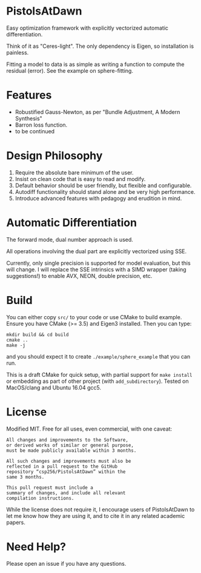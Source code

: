 # PistolsAtDawn

Easy optimization framework with explicitly vectorized automatic differentiation. 

Think of it as "Ceres-light". The only dependency is Eigen, so installation is painless.

Fitting a model to data is as simple as writing a function to compute the residual (error). See the example on sphere-fitting.

# Features

* Robustified Gauss-Newton, as per "Bundle Adjustment, A Modern Synthesis"
* Barron loss function.
* to be continued

# Design Philosophy

1. Require the absolute bare minimum of the user.
2. Insist on clean code that is easy to read and modify.
3. Default behavior should be user friendly, but flexible and configurable.
4. Autodiff functionality should stand alone and be very high performance.
5. Introduce advanced features with pedagogy and erudition in mind.

# Automatic Differentiation

The forward mode, dual number approach is used. 

All operations involving the dual part are explicitly vectorized using SSE. 

Currently, only single precision is supported for model evaluation, but this will change. I will replace the SSE intrinsics with a SIMD wrapper (taking suggestions!) to enable AVX, NEON, double precision, etc. 

# Build

You can either copy `src/` to your code or use CMake to build example.
Ensure you have CMake (>= 3.5) and Eigen3 installed. Then you can type:
```
mkdir build && cd build
cmake ..
make -j
```
and you should expect it to create `./example/sphere_example` that you can run.

This is a draft CMake for quick setup, with partial support for `make install` or embedding as part of other project (with `add_subdirectory`).
Tested on MacOS/clang and Ubuntu 16.04 gcc5.

# License

Modified MIT. Free for all uses, even commercial, with one caveat:

    All changes and improvements to the Software, 
    or derived works of similar or general purpose, 
    must be made publicly available within 3 months.
    
    All such changes and improvements must also be 
    reflected in a pull request to the GitHub 
    repository “csp256/PistolsAtDawn” within the 
    same 3 months. 
    
    This pull request must include a 
    summary of changes, and include all relevant 
    compilation instructions.

While the license does not require it, I encourage users of PistolsAtDawn to let me know how they are using it, and to cite it in any related academic papers.

# Need Help?

Please open an issue if you have any questions.
